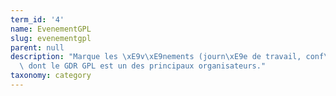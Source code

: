 ```yaml
---
term_id: '4'
name: EvenementGPL
slug: evenementgpl
parent: null
description: "Marque les \xE9v\xE9nements (journ\xE9e de travail, conf\xE9rence,...)\
  \ dont le GDR GPL est un des principaux organisateurs."
taxonomy: category
---
```


